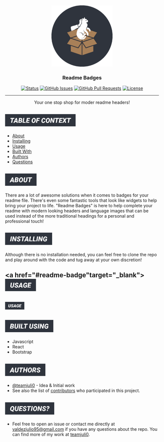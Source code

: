 <p align="center">
  <a href="https://github.com/teamjuli0/readme-badges" rel="noopener">
 <img width=200px height=200px src="./assets/images/logo-round-dark.png" alt="Project logo"></a>
</p>

<h3 align="center">Readme Badges</h3>

<div align="center">

[![Status](https://img.shields.io/badge/status-active-success.svg)]()
[![GitHub Issues](https://img.shields.io/github/issues/teamjuli0/readme-badges.svg)](https://github.com/teamjuli0/readme-badges/issues)
[![GitHub Pull Requests](https://img.shields.io/github/issues-pr/teamjuli0/readme-badges.svg)](https://github.com/teamjuli0/gh-plagiarism/pulls)
[![License](https://img.shields.io/badge/license-MIT-blue.svg)](/LICENSE)

</div>

---

<p align="center"> Your one stop shop for moder readme headers!
    <br> 
</p>

## <a href="#readme-badge"><img src="https://github.com/teamjuli0/readme-badges/blob/main/themes/clean-dark/menu-categories/table-of-context.png?raw=true" style="height: 40px"></a>

- [About](#about)
- [Installing](#installing)
- [Usage](#usage)
- [Built With](#built_using)
- [Authors](#authors)
- [Questions](#questions)

## <a href="#readme-badge"><img id="about" src="https://github.com/teamjuli0/readme-badges/blob/main/themes/clean-dark/menu-categories/about.png?raw=true" style="height: 40px"></a>

There are a lot of awesome solutions when it comes to badges for your readme file. There's even some fantastic tools that look like widgets to help bring your project to life. "Readme Badges" is here to help complete your readme with modern looking headers and language images that can be used instead of the more traditional headings for a personal and professional touch!

## <a href="#readme-badge"><img id="installing" src="https://github.com/teamjuli0/readme-badges/blob/main/themes/clean-dark/menu-categories/installing.png?raw=true" style="height: 40px"></a>

Although there is no installation needed, you can feel free to clone the repo and play around with the code and tug away at your own discretion!

## <a href="#readme-badge"target="\_blank"><img id="usage" src="https://github.com/teamjuli0/readme-badges/blob/main/themes/clean-dark/menu-categories/usage.png?raw=true" style="height: 40px"></a>

## <a href="https://badges.juliovaldez.dev/menu-categories/usage"><img id="usage" src="https://github.com/teamjuli0/readme-badges/blob/main/themes/clean-dark/menu-categories/usage.png?raw=true" style="height: 25px"></a>

</div>

## <a href="#readme-badge"><img id="built_using" src="https://github.com/teamjuli0/readme-badges/blob/main/themes/clean-dark/menu-categories/built-using.png?raw=true" style="height: 40px"></a>

- Javascript
- React
- Bootstrap

## <a href="#readme-badge"><img id="authors" src="https://github.com/teamjuli0/readme-badges/blob/main/themes/clean-dark/menu-categories/authors.png?raw=true" style="height: 40px"></a>

- [@teamjuli0](https://github.com/teamjuli0) - Idea & Initial work
- See also the list of [contributors](https://github.com/kylelobo/The-Documentation-Compendium/contributors) who participated in this project.

## <a href="#readme-badge"><img id="questions" src="https://github.com/teamjuli0/readme-badges/blob/main/themes/clean-dark/menu-categories/questions-alt.png?raw=true" style="height: 40px"></a>

- Feel free to open an issue or contact me directly at valdezjulio95@gmail.com if you have any questions about the repo. You can find more of my work at [teamjuli0](https://github.com/teamjuli0/).
